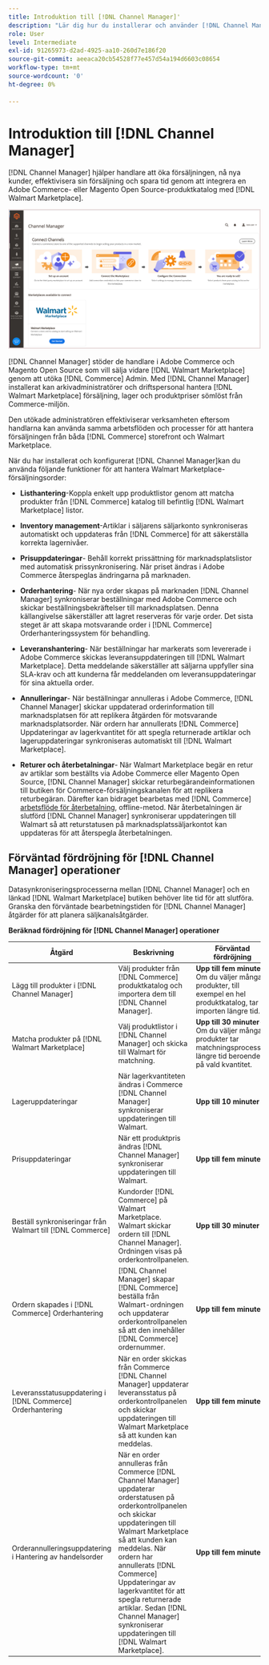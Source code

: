 ```yaml
---
title: Introduktion till [!DNL Channel Manager]'
description: "Lär dig hur du installerar och använder [!DNL Channel Manager] att integrera Adobe Commerce och Magento Open Source butiker med Walmart Marketplace och skapa en försäljningskanal för att hantera marknadsplatslistor, priser, lager och försäljning smidigt från er Commerce Admin."
role: User
level: Intermediate
exl-id: 91265973-d2ad-4925-aa10-260d7e186f20
source-git-commit: aeeaca20cb54528f77e457d54a194d6603c08654
workflow-type: tm+mt
source-wordcount: '0'
ht-degree: 0%

---
```



# Introduktion till [!DNL Channel Manager]

[!DNL Channel Manager] hjälper handlare att öka försäljningen, nå nya kunder, effektivisera sin försäljning och spara tid genom att integrera en Adobe Commerce- eller Magento Open Source-produktkatalog med [!DNL Walmart Marketplace].

![[!DNL Channel Manager] tilläggsadministratörsvy](assets/channel-manager-home.png)

[!DNL Channel Manager] stöder de handlare i Adobe Commerce och Magento Open Source som vill sälja vidare [!DNL Walmart Marketplace] genom att utöka [!DNL Commerce] Admin. Med [!DNL Channel Manager] installerat kan arkivadministratörer och driftspersonal hantera [!DNL Walmart Marketplace] försäljning, lager och produktpriser sömlöst från Commerce-miljön.

Den utökade administratören effektiviserar verksamheten eftersom handlarna kan använda samma arbetsflöden och processer för att hantera försäljningen från båda [!DNL Commerce] storefront och Walmart Marketplace.

När du har installerat och konfigurerat [!DNL Channel Manager]kan du använda följande funktioner för att hantera Walmart Marketplace-försäljningsorder:

* **Listhantering**-Koppla enkelt upp produktlistor genom att matcha produkter från [!DNL Commerce] katalog till befintlig [!DNL Walmart Marketplace] listor.

* **Inventory management**-Artiklar i säljarens säljarkonto synkroniseras automatiskt och uppdateras från [!DNL Commerce] för att säkerställa korrekta lagernivåer.

* **Prisuppdateringar**- Behåll korrekt prissättning för marknadsplatslistor med automatisk prissynkronisering. När priset ändras i Adobe Commerce återspeglas ändringarna på marknaden.

* **Orderhantering**- När nya order skapas på marknaden [!DNL Channel Manager] synkroniserar beställningar med Adobe Commerce och skickar beställningsbekräftelser till marknadsplatsen. Denna källangivelse säkerställer att lagret reserveras för varje order. Det sista steget är att skapa motsvarande order i [!DNL Commerce] Orderhanteringssystem för behandling.

* **Leveranshantering**- När beställningar har markerats som levererade i Adobe Commerce skickas leveransuppdateringen till [!DNL Walmart Marketplace]. Detta meddelande säkerställer att säljarna uppfyller sina SLA-krav och att kunderna får meddelanden om leveransuppdateringar för sina aktuella order.

* **Annulleringar**- När beställningar annulleras i Adobe Commerce, [!DNL Channel Manager] skickar uppdaterad orderinformation till marknadsplatsen för att replikera åtgärden för motsvarande marknadsplatsorder. När ordern har annullerats [!DNL Commerce] Uppdateringar av lagerkvantitet för att spegla returnerade artiklar och lageruppdateringar synkroniseras automatiskt till [!DNL Walmart Marketplace].

* **Returer och återbetalningar**- När Walmart Marketplace begär en retur av artiklar som beställts via Adobe Commerce eller Magento Open Source, [!DNL Channel Manager] skickar returbegärandeinformationen till butiken för Commerce-försäljningskanalen för att replikera returbegäran. Därefter kan bidraget bearbetas med [!DNL Commerce] [arbetsflöde för återbetalning](https://docs.magento.com/user-guide/sales/credit-memos.html#refund-workflow), offline-metod. När återbetalningen är slutförd [!DNL Channel Manager] synkroniserar uppdateringen till Walmart så att returstatusen på marknadsplatssäljarkontot kan uppdateras för att återspegla återbetalningen.

## Förväntad fördröjning för [!DNL Channel Manager] operationer

Datasynkroniseringsprocesserna mellan [!DNL Channel Manager] och en länkad [!DNL Walmart Marketplace] butiken behöver lite tid för att slutföra. Granska den förväntade bearbetningstiden för [!DNL Channel Manager] åtgärder för att planera säljkanalsåtgärder.

**Beräknad fördröjning för [!DNL Channel Manager] operationer**

| **Åtgärd** | **Beskrivning** | **Förväntad fördröjning** |
|------------------------------------------------------------|--------------------------------------------------------------------------------------------------------------------------------------------------------------------------------------------------------------------------------------------------------------------------------------------------------------------------------------------------------------------------------------------------|------------------------------------------------------------------------------------------------------------------------------|
| Lägg till produkter i [!DNL Channel Manager] | Välj produkter från [!DNL Commerce] produktkatalog och importera dem till [!DNL Channel Manager]. | **Upp till fem minuter**-Om du väljer många produkter, till exempel en hel produktkatalog, tar importen längre tid. |
| Matcha produkter på [!DNL Walmart Marketplace] | Välj produktlistor i [!DNL Channel Manager] och skicka till Walmart för matchning. | **Upp till 30 minuter**-Om du väljer många produkter tar matchningsprocessen längre tid beroende på vald kvantitet. |
| Lageruppdateringar | När lagerkvantiteten ändras i Commerce [!DNL Channel Manager] synkroniserar uppdateringen till Walmart. | **Upp till 10 minuter** |
| Prisuppdateringar | När ett produktpris ändras [!DNL Channel Manager] synkroniserar uppdateringen till Walmart. | **Upp till fem minuter** |
| Beställ synkroniseringar från Walmart till [!DNL Commerce] | Kundorder [!DNL Commerce] på Walmart Marketplace. Walmart skickar ordern till [!DNL Channel Manager]. Ordningen visas på orderkontrollpanelen. | **Upp till 30 minuter** |
| Ordern skapades i [!DNL Commerce] Orderhantering | [!DNL Channel Manager] skapar [!DNL Commerce] beställa från Walmart-ordningen och uppdaterar orderkontrollpanelen så att den innehåller [!DNL Commerce] ordernummer. | **Upp till fem minuter** |
| Leveransstatusuppdatering i [!DNL Commerce] Orderhantering | När en order skickas från Commerce [!DNL Channel Manager] uppdaterar leveransstatus på orderkontrollpanelen och skickar uppdateringen till Walmart Marketplace så att kunden kan meddelas. | **Upp till fem minuter** |
| Orderannulleringsuppdatering i Hantering av handelsorder | När en order annulleras från Commerce [!DNL Channel Manager] uppdaterar orderstatusen på orderkontrollpanelen och skickar uppdateringen till Walmart Marketplace så att kunden kan meddelas. När ordern har annullerats [!DNL Commerce] Uppdateringar av lagerkvantitet för att spegla returnerade artiklar. Sedan [!DNL Channel Manager] synkroniserar uppdateringen till [!DNL Walmart Marketplace]. | **Upp till fem minuter** |


